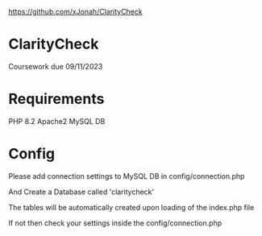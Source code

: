 https://github.com/xJonah/ClarityCheck
# ClarityCheck

Coursework due 09/11/2023

# Requirements

PHP 8.2
Apache2
MySQL DB

# Config

Please add connection settings to MySQL DB in config/connection.php


And Create a Database called 'claritycheck'


The tables will be automatically created upon loading of the index.php file


If not then check your settings inside the config/connection.php
